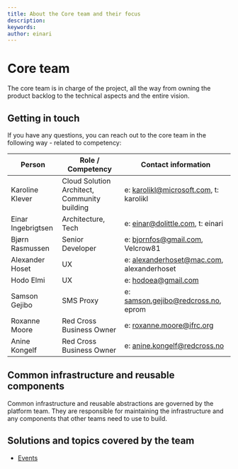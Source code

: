 ```yaml
---
title: About the Core team and their focus
description: 
keywords: 
author: einari
---
```

# Core team

The core team is in charge of the project, all the way from owning the product backlog to
the technical aspects and the entire vision.

## Getting in touch

If you have any questions, you can reach out to the core team in the following way - related
to competency:

| Person             | Role / Competency  | Contact information                |
| ------------------ | ------------------ | ---------------------------------- |
| Karoline Klever    | Cloud Solution Architect, Community building | e: karolikl@microsoft.com, t: karolikl |
|Einar Ingebrigtsen	|Architecture, Tech	|e: einar@dolittle.com, t: einari
| Bjørn Rasmussen    | Senior Developer                      | e: bjornfos@gmail.com, Velcrow81 | 
| Alexander Hoset    | UX | e: alexanderhoset@mac.com, alexanderhoset |
| Hodo Elmi   | UX | e: hodoea@gmail.com|
| Samson Gejibo | SMS Proxy| e: samson.gejibo@redcross.no, eprom |
| Roxanne Moore | Red Cross Business Owner | e: roxanne.moore@ifrc.org |
| Anine Kongelf| Red Cross Business Owner| e: anine.kongelf@redcross.no |


## Common infrastructure and reusable components

Common infrastructure and reusable abstractions are governed by the platform team.
They are responsible for maintaining the infrastructure and any components that other
teams need to use to build.

## Solutions and topics covered by the team

* [Events](./events.md)
